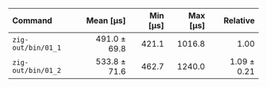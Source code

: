 | Command | Mean [µs] | Min [µs] | Max [µs] | Relative |
|:---|---:|---:|---:|---:|
| `zig-out/bin/01_1` | 491.0 ± 69.8 | 421.1 | 1016.8 | 1.00 |
| `zig-out/bin/01_2` | 533.8 ± 71.6 | 462.7 | 1240.0 | 1.09 ± 0.21 |
